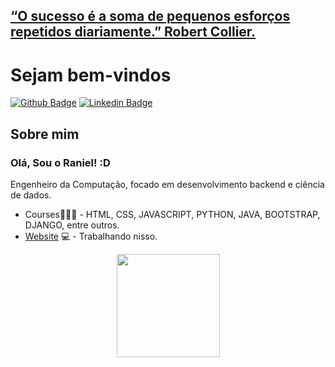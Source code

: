 ## [“O sucesso é a soma de pequenos esforços repetidos diariamente.” Robert Collier.]()
# Sejam bem-vindos

[![Github Badge](https://img.shields.io/badge/-Github-000?style=flat-square&logo=Github&logoColor=white&link=https://github.com/raniel-octavio)](https://github.com/raniel-octavio)
[![Linkedin Badge](https://img.shields.io/badge/-LinkedIn-blue?style=flat-square&logo=Linkedin&logoColor=white&link=https://www.linkedin.com/in/raniel-octavio-b11a1b113/)](https://www.linkedin.com/in/raniel-octavio-b11a1b113/)

## Sobre mim
### Olá, Sou o Raniel! :D
Engenheiro da Computação, focado em desenvolvimento backend e ciência de dados.
- Courses👨🏼‍🏫 - HTML, CSS, JAVASCRIPT, PYTHON, JAVA, BOOTSTRAP, DJANGO, entre outros.
- [Website](https://raniel-octavio.github.io/github.com/) 💻 - Trabalhando nisso.

<p align="center">
  <a href="https://github.com/raniel-octavio">
    <img
      align="center"
      height="165"
      src="https://github-readme-stats.vercel.app/api?username=raniel-octavio&count_private=true&show_icons=true&custom_title=Github%20Status&hide=issues&theme=radical"
    />
  </a>
</p>

